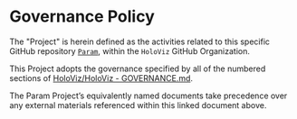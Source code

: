 # Governance Policy

The "Project" is herein defined as the activities related to this specific GitHub repository [`Param`](https://github.com/holoviz/param), within the `HoloViz` GitHub Organization.

This Project adopts the governance specified by all of the numbered sections of [HoloViz/HoloViz - GOVERNANCE.md](https://github.com/holoviz/holoviz/blob/ffc1a609fb0ffa908ecb461538dfa78419bd081f/doc/governance/project-docs/GOVERNANCE.md).

The Param Project’s equivalently named documents take precedence over any external materials referenced within this linked document above.